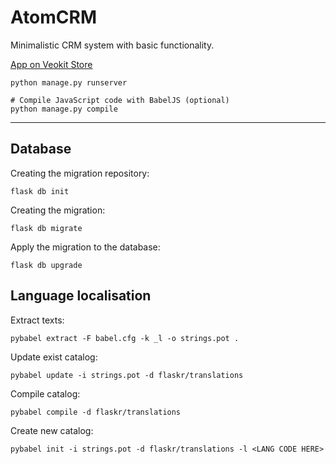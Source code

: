# AtomCRM

Minimalistic CRM system with basic functionality.

[App on Veokit Store](https://veokit.com/store/1-veokit-team/1-atomcrm)

```shell script
python manage.py runserver

# Compile JavaScript code with BabelJS (optional)
python manage.py compile
```

---

## Database

Creating the migration repository: 

`flask db init`

Creating the migration:

`flask db migrate`

Apply the migration to the database:

`flask db upgrade`

## Language localisation

Extract texts:

```pybabel extract -F babel.cfg -k _l -o strings.pot .```

Update exist catalog:

```pybabel update -i strings.pot -d flaskr/translations```

Compile catalog:

```pybabel compile -d flaskr/translations```

Create new catalog:
 
```pybabel init -i strings.pot -d flaskr/translations -l <LANG CODE HERE>```